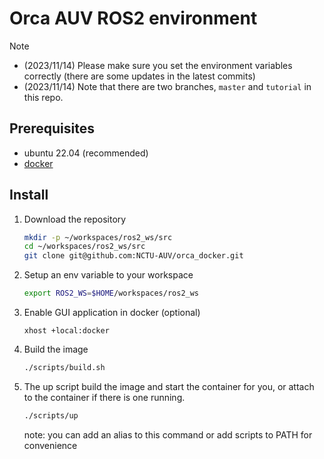 # Orca AUV ROS2 environment

> [!NOTE]
> - (2023/11/14) Please make sure you set the environment variables correctly (there are some updates in the latest commits)
> - (2023/11/14) Note that there are two branches, `master` and `tutorial` in this repo.

## Prerequisites

- ubuntu 22.04 (recommended)
- [docker](https://docs.docker.com/get-docker/)

## Install

1. Download the repository

    ```sh
    mkdir -p ~/workspaces/ros2_ws/src
    cd ~/workspaces/ros2_ws/src
    git clone git@github.com:NCTU-AUV/orca_docker.git
    ```

2. Setup an env variable to your workspace

    ```sh
    export ROS2_WS=$HOME/workspaces/ros2_ws
    ```

3. Enable GUI application in docker (optional)

   ```
   xhost +local:docker
   ```

4. Build the image

    ```sh
    ./scripts/build.sh
    ```

5. The up script build the image and start the container for you, or attach to the container if there is one running.

    ```sh
    ./scripts/up
    ```
    note: you can add an alias to this command or add scripts to PATH for convenience
